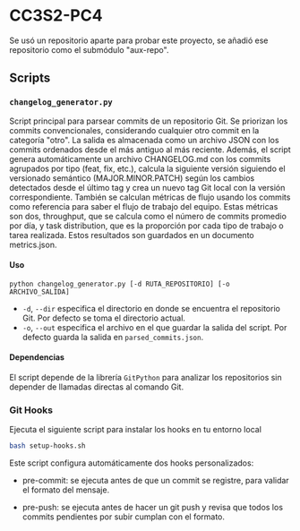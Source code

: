 # CC3S2-PC4

Se usó un repositorio aparte para probar este proyecto, se añadió ese repositorio como el submódulo "aux-repo".

## Scripts

### `changelog_generator.py`

Script principal para parsear commits de un repositorio Git. Se priorizan los commits convencionales, considerando cualquier otro commit en la categoría "otro". La salida es almacenada como un archivo JSON con los commits ordenados desde el más antiguo al más reciente. Además, el script genera automáticamente un archivo CHANGELOG.md con los commits agrupados por tipo (feat, fix, etc.), calcula la siguiente versión siguiendo el versionado semántico (MAJOR.MINOR.PATCH) según los cambios detectados desde el último tag y crea un nuevo tag Git local con la versión correspondiente.
También se calculan métricas de flujo usando los commits como referencia para saber el flujo de trabajo del equipo. Estas métricas son dos, throughput, que se calcula como el número de commits promedio por día, y task distribution, que es la proporción por cada tipo de trabajo o tarea realizada. Estos resultados son guardados en un documento metrics.json.

#### Uso

```
python changelog_generator.py [-d RUTA_REPOSITORIO] [-o ARCHIVO_SALIDA]
```

* `-d`, `--dir` especifica el directorio en donde se encuentra el repositorio Git. Por defecto se toma el directorio actual.
* `-o`, `--out` especifica el archivo en el que guardar la salida del script. Por defecto guarda la salida en `parsed_commits.json`.

#### Dependencias

El script depende de la librería `GitPython` para analizar los repositorios sin depender de llamadas directas al comando Git.
### Git Hooks

Ejecuta el siguiente script para instalar los hooks en tu entorno local
```bash
bash setup-hooks.sh
```
Este script configura automáticamente dos hooks personalizados:

- pre-commit: se ejecuta antes de que un commit se registre, para validar el formato del mensaje.

- pre-push: se ejecuta antes de hacer un git push y revisa que todos los commits pendientes por subir cumplan con el formato.
